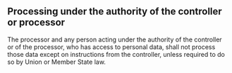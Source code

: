 ## Processing under the authority of the controller or processor

The processor and any person acting under the authority of the controller or of the processor, who has access to personal data, shall not process those data except on instructions from the controller, unless required to do so by Union or Member State law.
